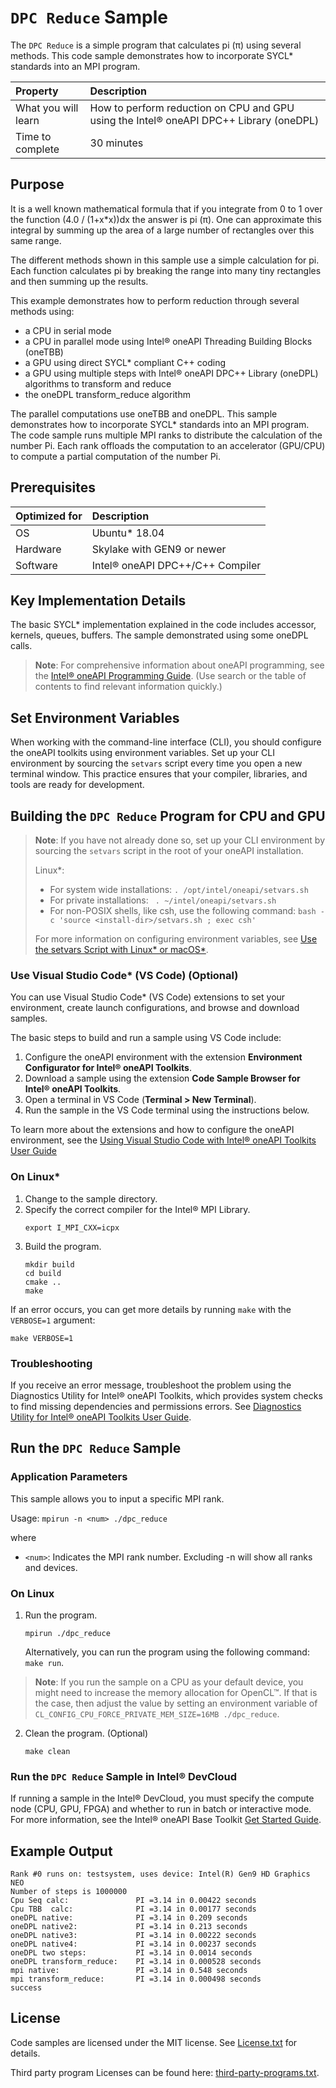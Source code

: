 ﻿# `DPC Reduce` Sample

The `DPC Reduce` is a simple program that calculates pi (&pi;) using several methods. This code sample demonstrates how to incorporate SYCL* standards into an MPI program.

| Property                | Description
|:---                     |:---
| What you will learn     | How to perform reduction on CPU and GPU using the Intel® oneAPI DPC++ Library (oneDPL)
| Time to complete        | 30 minutes

## Purpose
It is a well known mathematical formula that if you integrate from 0 to 1 over the function (4.0 / (1+x*x))dx the answer is pi (&pi;). One can approximate this integral by summing up the area of a large number of rectangles over this same range.

The different methods shown in this sample use a simple calculation for pi. Each function calculates pi by breaking the range into many tiny rectangles and then summing up the results.

This example demonstrates how to perform reduction through several methods using:
- a CPU in serial mode
- a CPU in parallel mode using Intel® oneAPI Threading Building Blocks (oneTBB)
- a GPU using direct SYCL* compliant C++ coding
- a GPU using multiple steps with Intel® oneAPI DPC++ Library (oneDPL) algorithms to transform and reduce
- the oneDPL transform_reduce algorithm

The parallel computations use oneTBB and oneDPL. This sample demonstrates how to incorporate SYCL* standards into an MPI program. The code sample runs multiple MPI ranks to distribute the calculation of the number Pi. Each rank offloads the computation to an accelerator (GPU/CPU) to compute a partial computation of the number Pi.

## Prerequisites
| Optimized for         | Description
|:---                   |:---
| OS	                  | Ubuntu* 18.04
| Hardware	            | Skylake with GEN9 or newer
| Software	            | Intel® oneAPI DPC++/C++ Compiler

## Key Implementation Details
The basic SYCL* implementation explained in the code includes accessor,
kernels, queues, buffers. The sample demonstrated using some oneDPL calls.

> **Note**: For comprehensive information about oneAPI programming, see the [Intel® oneAPI Programming Guide](https://software.intel.com/en-us/oneapi-programming-guide). (Use search or the table of contents to find relevant information quickly.)

## Set Environment Variables
When working with the command-line interface (CLI), you should configure the oneAPI toolkits using environment variables. Set up your CLI environment by sourcing the `setvars` script every time you open a new terminal window. This practice ensures that your compiler, libraries, and tools are ready for development.

## Building the `DPC Reduce` Program for CPU and GPU
> **Note**: If you have not already done so, set up your CLI
> environment by sourcing  the `setvars` script in the root of your oneAPI installation.
>
> Linux*:
> - For system wide installations: `. /opt/intel/oneapi/setvars.sh`
> - For private installations: ` . ~/intel/oneapi/setvars.sh`
> - For non-POSIX shells, like csh, use the following command: `bash -c 'source <install-dir>/setvars.sh ; exec csh'`
>
> For more information on configuring environment variables, see [Use the setvars Script with Linux* or macOS*](https://www.intel.com/content/www/us/en/develop/documentation/oneapi-programming-guide/top/oneapi-development-environment-setup/use-the-setvars-script-with-linux-or-macos.html).

### Use Visual Studio Code* (VS Code) (Optional)
You can use Visual Studio Code* (VS Code) extensions to set your environment,
create launch configurations, and browse and download samples.

The basic steps to build and run a sample using VS Code include:
 1. Configure the oneAPI environment with the extension **Environment Configurator for Intel® oneAPI Toolkits**.
 2. Download a sample using the extension **Code Sample Browser for Intel® oneAPI Toolkits**.
 3. Open a terminal in VS Code (**Terminal > New Terminal**).
 4. Run the sample in the VS Code terminal using the instructions below.

To learn more about the extensions and how to configure the oneAPI environment, see the 
[Using Visual Studio Code with Intel® oneAPI Toolkits User Guide](https://www.intel.com/content/www/us/en/develop/documentation/using-vs-code-with-intel-oneapi/top.html)

### On Linux*
1. Change to the sample directory.
2. Specify the correct compiler for the Intel® MPI Library.
   ```
   export I_MPI_CXX=icpx
   ```
2. Build the program.
   ```
   mkdir build
   cd build
   cmake ..
   make
   ```
If an error occurs, you can get more details by running `make` with
the `VERBOSE=1` argument:
```
make VERBOSE=1
```
### Troubleshooting
If you receive an error message, troubleshoot the problem using the Diagnostics Utility for Intel® oneAPI Toolkits, which provides system checks to find missing
dependencies and permissions errors. See [Diagnostics Utility for Intel® oneAPI Toolkits User Guide](https://www.intel.com/content/www/us/en/develop/documentation/diagnostic-utility-user-guide/top.html).

## Run the `DPC Reduce` Sample
### Application Parameters
This sample allows you to input a specific MPI rank.

Usage: `mpirun -n <num> ./dpc_reduce`

where

- `<num>`: Indicates the MPI rank number. Excluding  -n <num> will show all ranks and devices.

### On Linux
1. Run the program.
   ```
   mpirun ./dpc_reduce
   ```
   Alternatively, you can run the program using the following command: `make run`.

> **Note**: If you run the sample on a CPU as your default device, you might need to increase
the memory allocation for OpenCL™. If that is the case, then adjust the value by setting an environment variable of `CL_CONFIG_CPU_FORCE_PRIVATE_MEM_SIZE=16MB ./dpc_reduce`.

2. Clean the program. (Optional)
   ```
   make clean
   ```

### Run the `DPC Reduce` Sample in Intel® DevCloud
If running a sample in the Intel® DevCloud, you must specify the compute node (CPU, GPU, FPGA) and whether to run in batch or interactive mode. For more information, see the Intel® oneAPI Base Toolkit [Get Started Guide](https://devcloud.intel.com/oneapi/get_started/).

## Example Output
```
Rank #0 runs on: testsystem, uses device: Intel(R) Gen9 HD Graphics NEO 
Number of steps is 1000000
Cpu Seq calc:               PI =3.14 in 0.00422 seconds
Cpu TBB  calc:              PI =3.14 in 0.00177 seconds
oneDPL native:              PI =3.14 in 0.209 seconds
oneDPL native2:             PI =3.14 in 0.213 seconds
oneDPL native3:             PI =3.14 in 0.00222 seconds
oneDPL native4:             PI =3.14 in 0.00237 seconds
oneDPL two steps:           PI =3.14 in 0.0014 seconds
oneDPL transform_reduce:    PI =3.14 in 0.000528 seconds
mpi native:                 PI =3.14 in 0.548 seconds
mpi transform_reduce:       PI =3.14 in 0.000498 seconds
success
```

## License
Code samples are licensed under the MIT license. See
[License.txt](https://github.com/oneapi-src/oneAPI-samples/blob/master/License.txt) for details.

Third party program Licenses can be found here: [third-party-programs.txt](https://github.com/oneapi-src/oneAPI-samples/blob/master/third-party-programs.txt).